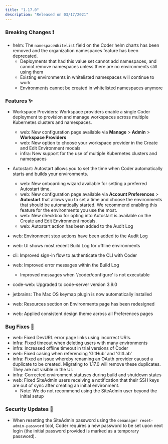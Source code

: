 ```yaml
---
title: "1.17.0"
description: "Released on 03/17/2021"
---
```


### Breaking Changes ❗

- helm: The `namespaceWhitelist` field on the Coder helm charts has been
  removed and the organization namespaces feature has been
  deprecated.
  - Deployments that had this value set cannot add namespaces, and cannot remove
    namespaces unless there are no environments still using them
  - Existing environments in whitelisted namespaces will continue to work
  - Environments cannot be created in whitelisted namespaces anymore

### Features ✨

- Workspace Providers: Workspace providers enable a single Coder deployment to
  provision and manage workspaces across multiple Kubernetes clusters and
  namespaces.
  - web: New configuration page available via **Manage** > **Admin** >
    **Workspace Providers**
  - web: New option to choose your workspace provider in the Create and Edit
    Environment modals
  - infra: New support for the use of multiple Kubernetes clusters and
    namespaces
- Autostart: Autostart allows you to set the time when Coder automatically
  starts and builds your environments.
  - web: New onboarding wizard available for setting a preferred Autostart time.
  - web: New configuration page available via **Account Preferences** >
    **Autostart** that allows you to set a time and choose the environments that
    should be automatically started. We recommend enabling this feature for the
    environments you use the most.
  - web: New checkbox for opting into Autostart is available on the Create and
    Edit Environment modals.
  - web: Autostart action has been added to the Audit Log

- web: Environment stop actions have been added to the Audit Log
- web: UI shows most recent Build Log for offline environments
- cli: Improved sign-in flow to authenticate the CLI with Coder
- web: Improved error messages within the Build Log
  - Improved messages when '/coder/configure' is not executable
- code-web: Upgraded to code-server version 3.9.0
- jetbrains: The Mac OS keymap plugin is now automatically installed
- web: Resources section on Environments page has been redesigned
- web: Applied consistent design theme across all Preferences pages

### Bug Fixes 🐛

- web: Fixed DevURL error page links using incorrect URIs.
- infra: Fixed timeout when deleting users with many environments
- infra: Increased offline timeout in trial versions of Coder
- web: Fixed casing when referencing 'GitHub' and 'GitLab'
- infra: Fixed an issue whereby renaming an OAuth provider caused a duplicate to
  be created. Migrating to 1.17.0 will remove these duplicates. They are not
  visible in the UI.
- infra: Corrected environment statuses during build and shutdown states
- web: Fixed SiteAdmin users receiving a notification that their SSH keys are
  out of sync after creating an initial environment.
  - Note: We do not recommend using the SiteAdmin user beyond the initial setup

### Security Updates 🔐

- When resetting the SiteAdmin password using the `cemanager
  reset-admin-password` tool, Coder requires a new password to be set upon next
  login (the initial password provided is marked as a temporary password).

